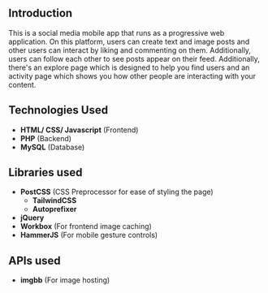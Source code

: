 ## Introduction

This is a social media mobile app that runs as a progressive web application. On this platform, users can create text and image posts and other users can interact by liking and commenting on them. Additionally, users can follow each other to see posts appear on their feed. Additionally, there's an explore page which is designed to help you find users and an activity page which shows you how other people are interacting with your content. 

## Technologies Used
- **HTML/ CSS/ Javascript** (Frontend)
- **PHP** (Backend)
- **MySQL** (Database)

## Libraries used

- **PostCSS** (CSS Preprocessor for ease of styling the page)
  - **TailwindCSS**
  - **Autoprefixer**
- **jQuery**
- **Workbox** (For frontend image caching)
- **HammerJS** (For mobile gesture controls)

## APIs used

- **imgbb** (For image hosting)